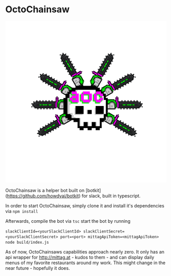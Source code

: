 # OctoChainsaw

![Octo Chainsaw Logo](img/a_o_c.gif)

OctoChainsaw is a helper bot built on [botkit] (https://github.com/howdyai/botkit) for slack, built in typescript.

In order to start OctoChainsaw, simply clone it and install it's dependencies via 
`npm install`

Afterwards, compile the bot via `tsc` start the bot by running 

`slackClientId=<yourSlackClientId> slackClientSecret=<yourSlackClientSecret> port=<port> mittagApiToken=<mittagApiToken> node build/index.js`

As of now, OctoChainsaws capabilities approach nearly zero. 
It only has an api wrapper for http://mittag.at - kudos to them - and can display daily menus of my favorite restaurants around my work. 
This might change in the near future - hopefully it does.

